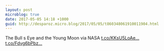 ```yaml
---
layout: post
microblog: true
date: 2017-05-05 14:18 +1000
guid: http://desparoz.micro.blog/2017/05/05/t860348061910011904.html
---
```

The Bull s Eye and the Young Moon via NASA [t.co/KKsU5LoAe...](https://t.co/KKsU5LoAeE) [t.co/Fdvg6bPbz...](https://t.co/Fdvg6bPbzi)
